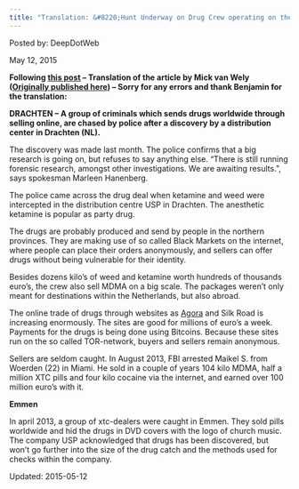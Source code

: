 ```yaml
---
title: "Translation: &#8220;Hunt Underway on Drug Crew operating on the Darknet&#8221;"
---
```


Posted by: DeepDotWeb 

<span>May 12, 2015</span>



<p><strong>Following <a href="https://gir.pub/deepdotweb/2015/05/11/hunt-underway-on-drug-crew-operating-on-the-darknet/">this post</a> &#8211; Translation of the article by Mick van Wely (<a href="http://www.telegraaf.nl/digitaal/23950163/__Jacht_op_drugsbende_met_online_verkoop__.html">Originally published here</a>) &#8211; Sorry for any errors and thank Benjamin for the translation:</strong></p>
<p><b>DRACHTEN &#8211; A group of criminals which sends drugs worldwide through selling online, are chased by police after a discovery by a distribution center in Drachten (NL).</b></p>
<p>The discovery was made last month. The police confirms that a big research is going on, but refuses to say anything else. &#8220;There is still running forensic research, amongst other investigations. We are awaiting results.&#8221;, says spokesman Marleen Hanenberg.</p>
<p>The police came across the drug deal when ketamine and weed were intercepted in the distribution centre USP in Drachten. The anesthetic ketamine is popular as party drug.</p>
<p>The drugs are probably produced and send by people in the northern provinces. They are making use of so called Black Markets on the internet, where people can place their orders anonymously, and sellers can offer drugs without being vulnerable for their identity.</p>
<p>Besides dozens kilo&#8217;s of weed and ketamine worth hundreds of thousands euro&#8217;s, the crew also sell MDMA on a big scale. The packages weren&#8217;t only meant for destinations within the Netherlands, but also abroad.</p>
<p>The online trade of drugs through websites as <a href="#">Agora</a> and Silk Road is increasing enormously. The sites are good for millions of euro&#8217;s a week. Payments for the drugs is being done using Bitcoins. Because these sites run on the so called TOR-network, buyers and sellers remain anonymous.</p>
<p>Sellers are seldom caught. In August 2013, FBI arrested Maikel S. from Woerden (22) in Miami. He sold in a couple of years 104 kilo MDMA, half a million XTC pills and four kilo cocaine via the internet, and earned over 100 million euro&#8217;s with it.</p>
<p><b>Emmen</b></p>
<p>In april 2013, a group of xtc-dealers were caught in Emmen. They sold pills worldwide and hid the drugs in DVD covers with the logo of church music. The company USP acknowledged that drugs has been discovered, but won&#8217;t go further into the size of the drug catch and the methods used for checks within the company.</p>

Updated: 2015-05-12

